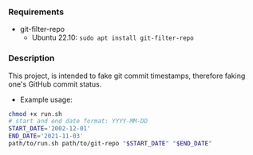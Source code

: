 ### Requirements

* git-filter-repo
    * Ubuntu 22.10: `sudo apt install git-filter-repo`

### Description
This project, is intended to fake git commit timestamps, therefore faking one's GitHub commit status.  
* Example usage:
```bash
chmod +x run.sh
# start and end date format: YYYY-MM-DD
START_DATE='2002-12-01'
END_DATE='2021-11-03'
path/to/run.sh path/to/git-repo "$START_DATE" "$END_DATE"
```
